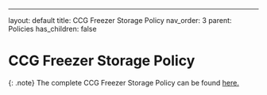 ---
layout: default
title: CCG Freezer Storage Policy
nav_order: 3
parent: Policies
has_children: false

# CCG Freezer Storage Policy

{: .note} 
The complete CCG Freezer Storage Policy can be found [here.](https://drive.google.com/file/d/1HGbHiOVYk72Z17v3pOmcVqnXF0o7rze2/view?usp=sharing)

